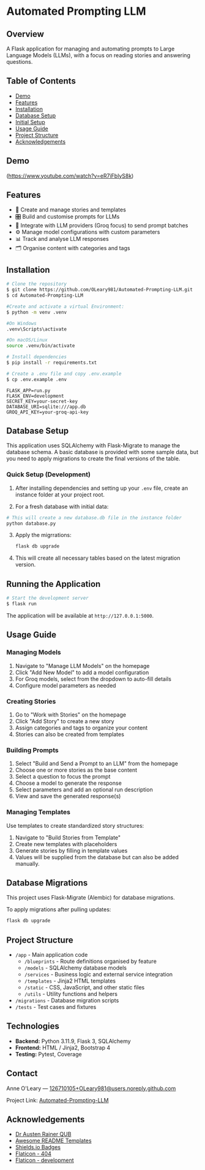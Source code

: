 # Automated Prompting LLM

## Overview

A Flask application for managing and automating prompts to Large Language Models (LLMs), with a focus on reading stories and answering questions.

## Table of Contents

* [Demo](#demo)
* [Features](#features)
* [Installation](#installation)
* [Database Setup](#database-setup)
* [Initial Setup](#initial-setup)
* [Usage Guide](#usage-guide)
* [Project Structure](#project-structure)
* [Acknowledgements](#acknowledgements)

## Demo

(https://www.youtube.com/watch?v=eR7iFblyS8k)

## Features

* 📝 Create and manage stories and templates
* 🎛️ Build and customise prompts for LLMs
* 🤖 Integrate with LLM providers (Groq focus) to send prompt batches
* ⚙️ Manage model configurations with custom parameters
* 📊 Track and analyse LLM responses
* 🗂️ Organise content with categories and tags

## Installation

```bash
# Clone the repository
$ git clone https://github.com/OLeary981/Automated-Prompting-LLM.git
$ cd Automated-Prompting-LLM

#Create and activate a virtual Environment:
$ python -m venv .venv

#On Windows
.venv\Scripts\activate

#On macOS/Linux
source .venv/bin/activate

# Install dependencies
$ pip install -r requirements.txt

# Create a .env file and copy .env.example
$ cp .env.example .env
```

```env
FLASK_APP=run.py
FLASK_ENV=development
SECRET_KEY=your-secret-key
DATABASE_URI=sqlite:///app.db
GROQ_API_KEY=your-groq-api-key
```

## Database Setup

This application uses SQLAlchemy with Flask-Migrate to manage the database schema. 
A basic database is provided with some sample data, but you need to apply migrations to create the final versions of the table.

### Quick Setup (Development)

1. After installing dependencies and setting up your `.env` file, create an instance folder at your project root.

2. For a fresh database with initial data:
  ```bash
  # This will create a new database.db file in the instance folder 
  python database.py
  ```
3. Apply the migrrations:
   ```bash
   flask db upgrade
   ```
4. This will create all necessary tables based on the latest migration version.

## Running the Application

```bash
# Start the development server
$ flask run
```
The application will be available at `http://127.0.0.1:5000`.

## Usage Guide

### Managing Models

1. Navigate to "Manage LLM Models" on the homepage
2. Click "Add New Model" to add a model configuration
3. For Groq models, select from the dropdown to auto-fill details
4. Configure model parameters as needed

### Creating Stories

1. Go to "Work with Stories" on the homepage
2. Click "Add Story" to create a new story
3. Assign categories and tags to organize your content
4. Stories can also be created from templates

### Building Prompts

1. Select "Build and Send a Prompt to an LLM" from the homepage
2. Choose one or more stories as the base content
3. Select a question to focus the prompt
4. Choose a model to generate the response
5. Select parameters and add an optional run description
6. View and save the generated response(s)

### Managing Templates

Use templates to create standardized story structures:

1. Navigate to "Build Stories from Template" 
2. Create new templates with placeholders
3. Generate stories by filling in template values
4. Values will be supplied from the database but can also be added manually.

## Database Migrations

This project uses Flask-Migrate (Alembic) for database migrations. 

To apply migrations after pulling updates:
```bash
flask db upgrade
```

## Project Structure

- `/app` - Main application code
  - `/blueprints` - Route definitions organised by feature
  - `/models` - SQLAlchemy database models
  - `/services` - Business logic and external service integration
  - `/templates` - Jinja2 HTML templates
  - `/static` - CSS, JavaScript, and other static files
  - `/utils` - Utility functions and helpers
- `/migrations` - Database migration scripts
- `/tests` - Test cases and fixtures


## Technologies


* **Backend:** Python 3.11.9, Flask 3, SQLAlchemy
* **Frontend:** HTML / Jinja2, Bootstrap 4
* **Testing:** Pytest, Coverage




## Contact

Anne O'Leary — 126710105+OLeary981@users.noreply.github.com

Project Link: [Automated-Prompting-LLM](https://github.com/OLeary981/Automated-Prompting-LLM)


## Acknowledgements

* [Dr Austen Rainer QUB](https://pure.qub.ac.uk/en/persons/austen-rainer)
* [Awesome README Templates](https://github.com/matiassingers/awesome-readme)
* [Shields.io Badges](https://shields.io/)
* [Flaticon - 404](https://www.flaticon.com/free-icons/error-404)
* [Flaticon - development](https://www.flaticon.com/free-animated-icons/development)

